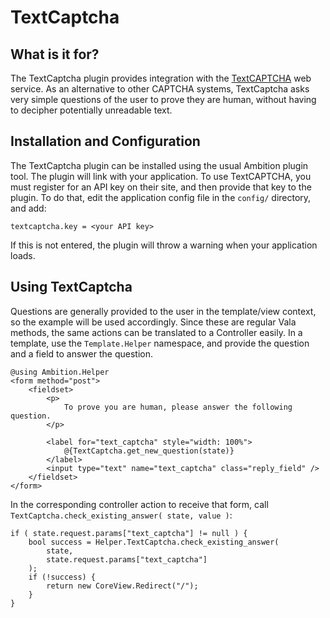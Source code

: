 # TextCaptcha

## What is it for?

The TextCaptcha plugin provides integration with the <a href="http://textcaptcha.com/">TextCAPTCHA</a> web service. As an alternative to other CAPTCHA systems, TextCaptcha asks very simple questions of the user to prove they are human, without having to decipher potentially unreadable text.

## Installation and Configuration

The TextCaptcha plugin can be installed using the usual Ambition plugin tool. The plugin will link with your application. To use TextCAPTCHA, you must register for an API key on their site, and then provide that key to the plugin. To do that, edit the application config file in the `config/` directory, and add:

    textcaptcha.key = <your API key>

If this is not entered, the plugin will throw a warning when your application loads.

## Using TextCaptcha

Questions are generally provided to the user in the template/view context, so the example will be used accordingly. Since these are regular Vala methods, the same actions can be translated to a Controller easily. In a template, use the `Template.Helper` namespace, and provide the question and a field to answer the question.

    @using Ambition.Helper
    <form method="post">
        <fieldset>
            <p>
                To prove you are human, please answer the following question.
            </p>

            <label for="text_captcha" style="width: 100%">
                @{TextCaptcha.get_new_question(state)}
            </label>
            <input type="text" name="text_captcha" class="reply_field" />
        </fieldset>
    </form>

In the corresponding controller action to receive that form, call `TextCaptcha.check_existing_answer( state, value )`:

    if ( state.request.params["text_captcha"] != null ) {
        bool success = Helper.TextCaptcha.check_existing_answer(
            state,
            state.request.params["text_captcha"]
        );
        if (!success) {
            return new CoreView.Redirect("/");
        }
    }
